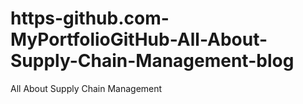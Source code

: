 # https-github.com-MyPortfolioGitHub-All-About-Supply-Chain-Management-blog
All About Supply Chain Management

